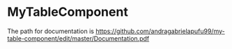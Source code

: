 # MyTableComponent

The path for documentation is https://github.com/andragabrielapufu99/my-table-component/edit/master/Documentation.pdf
